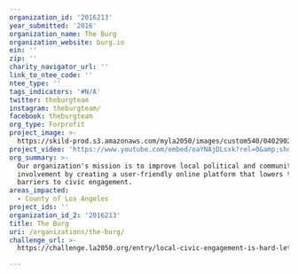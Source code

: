 ```yaml
---
organization_id: '2016213'
year_submitted: '2016'
organization_name: The Burg
organization_website: burg.io
ein: ''
zip: ''
charity_navigator_url: ''
link_to_ntee_code: ''
ntee_type: ''
tags_indicators: '#N/A'
twitter: theburgteam
instagram: theburgteam/
facebook: theburgteam
org_type: Forprofit
project_image: >-
  https://skild-prod.s3.amazonaws.com/myla2050/images/custom540/0402902265741-team89.jpg
project_video: 'https://www.youtube.com/embed/oaYNAjDLsxk?rel=0&amp;showinfo=0'
org_summary: >-
  Our organization's mission is to improve local political and community based
  involvement by creating a user-friendly online platform that lowers the
  barriers to civic engagement.
areas_impacted:
  - County of Los Angeles
project_ids: ''
organization_id_2: '2016213'
title: The Burg
uri: /organizations/the-burg/
challenge_url: >-
  https://challenge.la2050.org/entry/local-civic-engagement-is-hard-lets-make-it-easier

---
```

